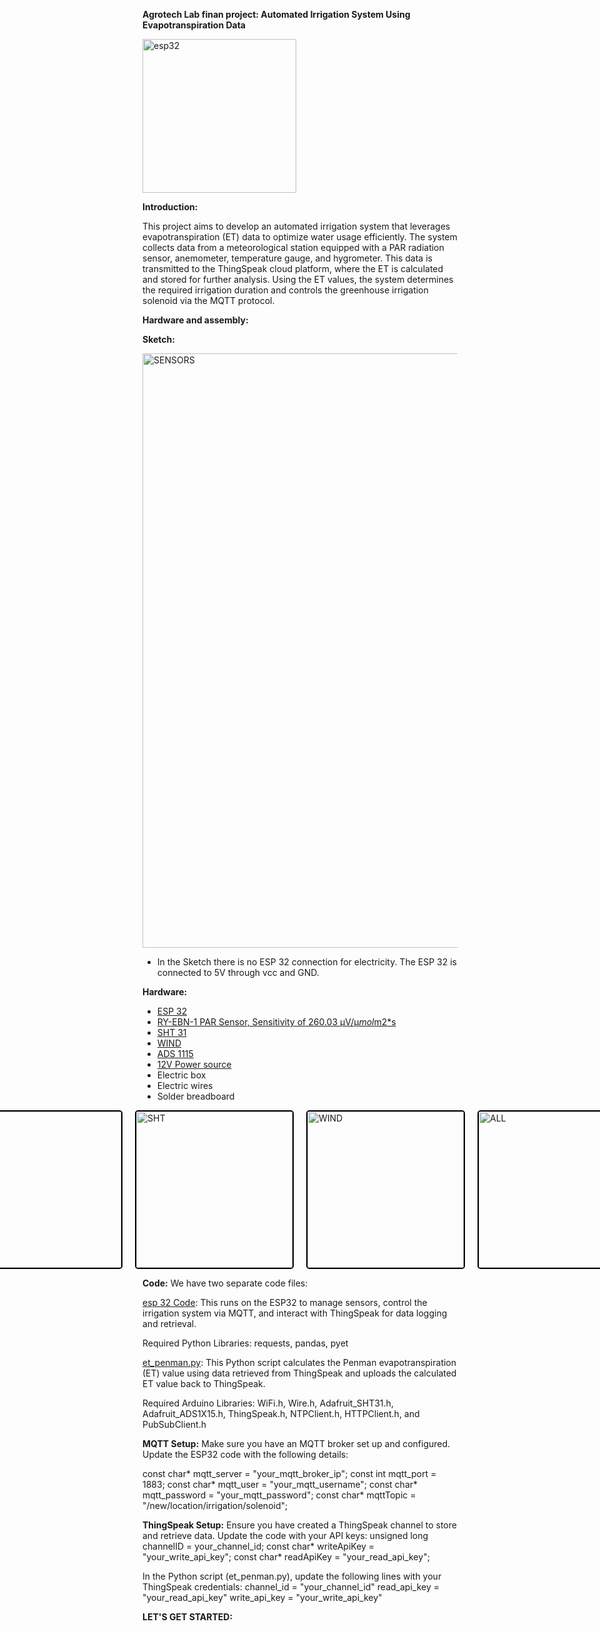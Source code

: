**Agrotech Lab finan project: Automated Irrigation System Using Evapotranspiration Data**

<img width="246" alt="esp32" src="https://github.com/user-attachments/assets/5f7b359c-5499-44b1-b602-41057d490905" />



**Introduction:**

This project aims to develop an automated irrigation system that leverages evapotranspiration (ET) data to optimize water usage efficiently.
The system collects data from a meteorological station equipped with a PAR radiation sensor, anemometer, temperature gauge, and hygrometer. 
This data is transmitted to the ThingSpeak cloud platform, where the ET is calculated and stored for further analysis.
Using the ET values, the system determines the required irrigation duration and controls the greenhouse irrigation solenoid via the MQTT protocol.

**Hardware and assembly:**

**Sketch:** 

<img width="951" alt="SENSORS" src="https://github.com/user-attachments/assets/5455995b-8eac-4985-8a76-5bf714dd532c" />

* In the Sketch there is no ESP 32 connection for electricity. The ESP 32 is connected to 5V through vcc and GND.

**Hardware:**
* [ESP 32](https://www.espressif.com/en/products/socs/esp32)
* [RY-EBN-1 PAR Sensor, Sensitivity of 260.03 μV/μ*mol*m2*s ](https://www.compactweathersensor.com/solar-radiation-sensors/ry-ebn-1-par-sensor.html)
* [SHT 31](https://wiki.dfrobot.com/SHT31_Temperature_Humidity_Sensor_Weatherproof_SKU_SEN0385)
* [WIND]()
* [ADS 1115 ](https://www.adafruit.com/product/1083)
* [12V Power source](https://www.iec.co.il/home)
* Electric box
* Electric wires
* Solder breadboard


<div style="display: flex; justify-content: center; align-items: center; gap: 20px;">
  <a href="https://github.com/user-attachments/assets/26b3903f-d668-451e-8018-17017d28efcf" target="_blank">
    <img src="https://github.com/user-attachments/assets/26b3903f-d668-451e-8018-17017d28efcf" alt="PAR" width="250" style="border: 2px solid #000; border-radius: 5px;"/>
  </a>
  
  <a href="https://github.com/user-attachments/assets/8976c230-f755-48e7-b685-c276087f597b" target="_blank">
    <img src="https://github.com/user-attachments/assets/8976c230-f755-48e7-b685-c276087f597b" alt="SHT" width="250" style="border: 2px solid #000; border-radius: 5px;"/>
  </a>

  <a href="https://github.com/user-attachments/assets/7429dfe7-0586-4658-b7b3-06668f8e92d7" target="_blank">
    <img src="https://github.com/user-attachments/assets/7429dfe7-0586-4658-b7b3-06668f8e92d7" alt="WIND" width="250" style="border: 2px solid #000; border-radius: 5px;"/>
  </a>

  <a href="https://github.com/user-attachments/assets/e241bb1f-98f5-4c57-9f31-6679799dc703" target="_blank">
    <img src="https://github.com/user-attachments/assets/e241bb1f-98f5-4c57-9f31-6679799dc703" alt="ALL" width="250" style="border: 2px solid #000; border-radius: 5px;"/>
  </a>
</div>




**Code:**
We have two separate code files:

[esp 32 Code](https://github.com/omribooton/finalepro/blob/main/esp%2032%20code): This runs on the ESP32 to manage sensors, control the irrigation system via MQTT, and interact with ThingSpeak for data logging and retrieval.

Required Python Libraries: requests, pandas, pyet 

[et_penman.py](https://github.com/omribooton/finalepro/blob/main/et_penman.py):
 This Python script calculates the Penman evapotranspiration (ET) value using data retrieved from ThingSpeak and uploads the calculated ET value back to ThingSpeak.
 
Required Arduino Libraries: WiFi.h, Wire.h, Adafruit_SHT31.h, Adafruit_ADS1X15.h, ThingSpeak.h, NTPClient.h, HTTPClient.h, and PubSubClient.h


**MQTT Setup:**
Make sure you have an MQTT broker set up and configured. Update the ESP32 code with the following details:

const char* mqtt_server = "your_mqtt_broker_ip";
const int mqtt_port = 1883;
const char* mqtt_user = "your_mqtt_username";
const char* mqtt_password = "your_mqtt_password";
const char* mqttTopic = "/new/location/irrigation/solenoid";

**ThingSpeak Setup:**
Ensure you have created a ThingSpeak channel to store and retrieve data. Update the code with your API keys:
unsigned long channelID = your_channel_id;
const char* writeApiKey = "your_write_api_key";
const char* readApiKey = "your_read_api_key";

In the Python script (et_penman.py), update the following lines with your ThingSpeak credentials:
channel_id = "your_channel_id"
read_api_key = "your_read_api_key"
write_api_key = "your_write_api_key"


**LET'S GET STARTED:** 


  
